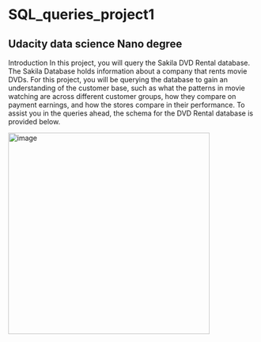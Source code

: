 # SQL_queries_project1
<h2>Udacity data science Nano degree</h2>

Introduction
In this project, you will query the Sakila DVD Rental database. The Sakila Database holds information about a company that rents movie DVDs. For this project, you will be querying the database to gain an understanding of the customer base, such as what the patterns in movie watching are across different customer groups, how they compare on payment earnings, and how the stores compare in their performance. To assist you in the queries ahead, the schema for the DVD Rental database is provided below.

<img width="407" alt="image" src="https://user-images.githubusercontent.com/60634997/128671923-f0d097e2-ae9e-48be-a0f7-dc76a469b157.png">
